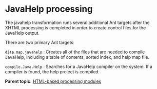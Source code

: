 # JavaHelp processing

The javahelp transformation runs several additional Ant targets after the XHTML processing is completed in order to create control files for the JavaHelp output.

There are two primary Ant targets:

`dita.map.javahelp`
:   Creates all of the files that are needed to compile JavaHelp, including a table of contents, sorted index, and help map file.

`compile.Java.Help`
:   Searches for a JavaHelp compiler on the system. If a compiler is found, the help project is compiled.

**Parent topic:** [HTML-based processing modules](../dev_ref/XhtmlWithNavigation.md)

